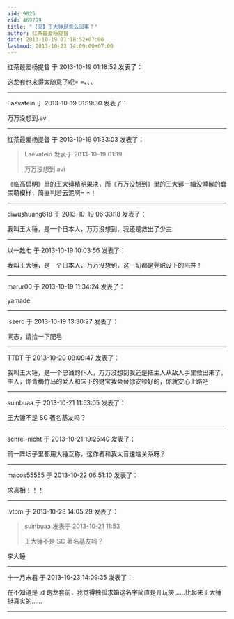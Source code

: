 ```yaml
---
aid: 9025
zid: 469779
title: "【囧】王大锤是怎么回事？"
author: 红茶最爱杨提督
date: 2013-10-19 01:18:52+07:00
lastmod: 2013-10-23 14:09:00+07:00
---
```


红茶最爱杨提督 于 2013-10-19 01:18:52 发表了：

这龙套也来得太随意了吧= =、、、

---

Laevatein 于 2013-10-19 01:19:30 发表了：

万万没想到.avi

---

红茶最爱杨提督 于 2013-10-19 01:33:03 发表了：

> Laevatein 发表于 2013-10-19 01:19
>
> 万万没想到.avi

《临高启明》里的王大锤精明果决，而《万万没想到》里的王大锤一幅没睡醒的蠢呆萌模样，简直判若云泥啊= =！

---

diwushuang618 于 2013-10-19 06:33:18 发表了：

我叫王大锤，是一个日本人，万万没想到，我还是救出了少主

---

以一敌七 于 2013-10-19 10:03:56 发表了：

我叫王大锤，是一个日本人，万万没想到，这一切都是髡贼设下的陷井！

---

marur00 于 2013-10-19 11:34:24 发表了：

yamade

---

iszero 于 2013-10-19 13:30:27 发表了：

同志，请捡一下肥皂

---

TTDT 于 2013-10-20 09:09:47 发表了：

我叫王大锤，是一个忠诚的仆人，万万没想到我还是把主人从敌人手里救出来了，主人，你青梅竹马的爱人和床下的财宝我会替你安顿好的，你就安心上路吧

---

suinbuaa 于 2013-10-21 11:53:05 发表了：

王大锤不是 SC 著名基友吗？

---

schrei-nicht 于 2013-10-21 19:25:40 发表了：

前一阵坛子里都用大锤互称，这作者和我大音速啥关系呀？

---

macos55555 于 2013-10-22 06:51:10 发表了：

求真相！！！

---

lvtom 于 2013-10-23 14:05:29 发表了：

> suinbuaa 发表于 2013-10-21 11:53
>
> 王大锤不是 SC 著名基友吗？

李大锤

---

十一月末君 于 2013-10-23 14:09:35 发表了：

在不知道是 id 跑龙套前，我觉得独孤求婚这名字简直是开玩笑……比起来王大锤挺真实的……

---

